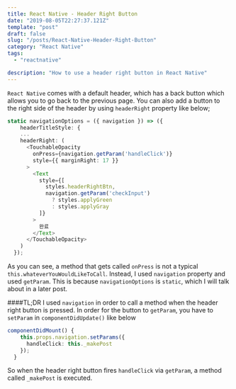 ```yaml
---
title: React Native - Header Right Button
date: "2019-08-05T22:27:37.121Z"
template: "post"
draft: false
slug: "/posts/React-Native-Header-Right-Button"
category: "React Native"
tags:
  - "reactnative"

description: "How to use a header right button in React Native"
---
```


`React Native` comes with a default header, which has a back button which allows you to go back to the previous page. You can also add a button to the right side of the header by using `headerRight` property like below;

```typescript
static navigationOptions = ({ navigation }) => ({
    headerTitleStyle: {
    ...
    headerRight: (
      <TouchableOpacity
        onPress={navigation.getParam('handleClick')}
        style={{ marginRight: 17 }}
      >
        <Text
          style={[
            styles.headerRightBtn,
            navigation.getParam('checkInput')
              ? styles.applyGreen
              : styles.applyGray
          ]}
        >
          완료
        </Text>
      </TouchableOpacity>
    )
  });
```

As you can see, a method that gets called `onPress` is not a typical `this.whateverYouWouldLikeToCall`. Instead, I used `navigation` property and used `getParam`. This is because `navigationOptions` is `static`, which I will talk about in a later post.

####TL;DR
I used `navigation` in order to call a method when the header right button is pressed.
In order for the button to `getParam`, you have to `setParam` in `componentDidUpdate()` like below

```typescript
componentDidMount() {
    this.props.navigation.setParams({
      handleClick: this._makePost
    });
  }
```

So when the header right button fires `handleClick` via `getParam`, a method called `_makePost` is executed.
